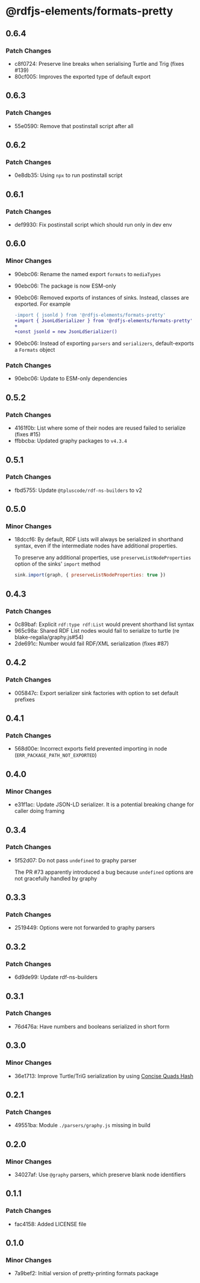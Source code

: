 # @rdfjs-elements/formats-pretty

## 0.6.4

### Patch Changes

- c8f0724: Preserve line breaks when serialising Turtle and Trig (fixes #139)
- 80cf005: Improves the exported type of default export

## 0.6.3

### Patch Changes

- 55e0590: Remove that postinstall script after all

## 0.6.2

### Patch Changes

- 0e8db35: Using `npx` to run postinstall script

## 0.6.1

### Patch Changes

- def9930: Fix postinstall script which should run only in dev env

## 0.6.0

### Minor Changes

- 90ebc06: Rename the named export `formats` to `mediaTypes`
- 90ebc06: The package is now ESM-only
- 90ebc06: Removed exports of instances of sinks. Instead, classes are exported. For example

  ```diff
  -import { jsonld } from '@rdfjs-elements/formats-pretty'
  +import { JsonLdSerializer } from '@rdfjs-elements/formats-pretty'
  +
  +const jsonld = new JsonLdSerializer()
  ```

- 90ebc06: Instead of exporting `parsers` and `serializers`, default-exports a `Formats` object

### Patch Changes

- 90ebc06: Update to ESM-only dependencies

## 0.5.2

### Patch Changes

- 4161f0b: List where some of their nodes are reused failed to serialize (fixes #15)
- ffbbcba: Updated graphy packages to `v4.3.4`

## 0.5.1

### Patch Changes

- fbd5755: Update `@tpluscode/rdf-ns-builders` to v2

## 0.5.0

### Minor Changes

- 18dccf6: By default, RDF Lists will always be serialized in shorthand syntax, even if the intermediate nodes have additional properties.

  To preserve any additional properties, use `preserveListNodeProperties` option of the sinks' `import` method

  ```js
  sink.import(graph, { preserveListNodeProperties: true })
  ```

## 0.4.3

### Patch Changes

- 0c89baf: Explicit `rdf:type rdf:List` would prevent shorthand list syntax
- 965c98a: Shared RDF List nodes would fail to serialize to turtle (re blake-regalia/graphy.js#54)
- 2de691c: Number would fail RDF/XML serialization (fixes #87)

## 0.4.2

### Patch Changes

- 005847c: Export serializer sink factories with option to set default prefixes

## 0.4.1

### Patch Changes

- 568d00e: Incorrect exports field prevented importing in node (`ERR_PACKAGE_PATH_NOT_EXPORTED`)

## 0.4.0

### Minor Changes

- e31f1ac: Update JSON-LD serializer. It is a potential breaking change for caller doing framing

## 0.3.4

### Patch Changes

- 5f52d07: Do not pass `undefined` to graphy parser

  The PR #73 apparently introduced a bug because `undefined` options are not gracefully handled by graphy

## 0.3.3

### Patch Changes

- 2519449: Options were not forwarded to graphy parsers

## 0.3.2

### Patch Changes

- 6d9de99: Update rdf-ns-builders

## 0.3.1

### Patch Changes

- 76d476a: Have numbers and booleans serialized in short form

## 0.3.0

### Minor Changes

- 36e1713: Improve Turtle/TriG serialization by using [Concise Quads Hash](https://graphy.link/concise#hash_c4)

## 0.2.1

### Patch Changes

- 49551ba: Module `./parsers/graphy.js` missing in build

## 0.2.0

### Minor Changes

- 34027af: Use `@graphy` parsers, which preserve blank node identifiers

## 0.1.1

### Patch Changes

- fac4158: Added LICENSE file

## 0.1.0

### Minor Changes

- 7a9bef2: Initial version of pretty-printing formats package

